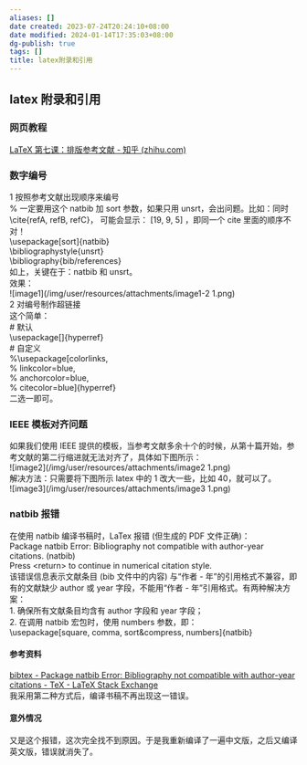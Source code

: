 ```yaml
---
aliases: []
date created: 2023-07-24T20:24:10+08:00
date modified: 2024-01-14T17:35:03+08:00
dg-publish: true
tags: []
title: latex附录和引用
---
```


## latex 附录和引用
### 网页教程
[LaTeX 第七课：排版参考文献 - 知乎 (zhihu.com)](https://zhuanlan.zhihu.com/p/25013341?utm_source=wechat_session)
### 数字编号
1 按照参考文献出现顺序来编号  
% 一定要用这个 natbib 加 sort 参数，如果只用 unsrt，会出问题。比如：同时\cite{refA, refB, refC}， 可能会显示： \[19, 9, 5\] ，即同一个 cite 里面的顺序不对！  
\usepackage\[sort\]{natbib}  
\bibliographystyle{unsrt}  
\bibliography{bib/references}  
如上，关键在于：natbib 和 unsrt。  
效果：  
![image1](/img/user/resources/attachments/image1-2 1.png)  
2 对编号制作超链接  
这个简单：  
\# 默认  
\usepackage\[\]{hyperref}  
\# 自定义  
%\usepackage\[colorlinks,  
% linkcolor=blue,  
% anchorcolor=blue,  
% citecolor=blue\]{hyperref}  
二选一即可。
### IEEE 模板对齐问题
如果我们使用 IEEE 提供的模板，当参考文献多余十个的时候，从第十篇开始，参考文献的第二行缩进就无法对齐了，具体如下图所示：  
![image2](/img/user/resources/attachments/image2 1.png)  
解决方法：只需要将下图所示 latex 中的 1 改大一些，比如 40，就可以了。  
![image3](/img/user/resources/attachments/image3 1.png)
### natbib 报错
在使用 natbib 编译书稿时，LaTex 报错 (但生成的 PDF 文件正确)：  
Package natbib Error: Bibliography not compatible with author-year citations. (natbib)  
Press \<return\> to continue in numerical citation style.  
该错误信息表示文献条目 (bib 文件中的内容) 与“作者 - 年”的引用格式不兼容，即有的文献缺少 author 或 year 字段，不能用“作者 - 年”引用格式。有两种解决方案：  
1\. 确保所有文献条目均含有 author 字段和 year 字段；  
2\. 在调用 natbib 宏包时，使用 numbers 参数，即：  
\usepackage\[square, comma, sort&compress, numbers\]{natbib}  
#### 参考资料
[bibtex - Package natbib Error: Bibliography not compatible with author-year citations - TeX - LaTeX Stack Exchange](https://tex.stackexchange.com/questions/54480/package-natbib-error-bibliography-not-compatible-with-author-year-citations)  
我采用第二种方式后，编译书稿不再出现这一错误。
#### 意外情况
又是这个报错，这次完全找不到原因。于是我重新编译了一遍中文版，之后又编译英文版，错误就消失了。